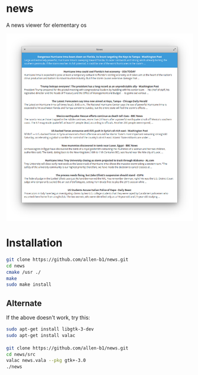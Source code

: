 # news
A news viewer for elementary os

![Screenshot](https://raw.githubusercontent.com/Allen-B1/news/master/Screenshot%20from%202017-09-09%2011.57.53.png)

# Installation
```bash
git clone https://github.com/allen-b1/news.git
cd news
cmake /usr ./
make
sudo make install
```
## Alternate
If the above doesn't work, try this:

```bash
sudo apt-get install libgtk-3-dev
sudo apt-get install valac

git clone https://github.com/allen-b1/news.git
cd news/src
valac news.vala --pkg gtk+-3.0
./news
```
